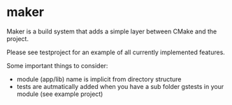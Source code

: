 maker
=====

Maker is a build system that adds a simple layer between CMake and the project.

Please see testproject for an example of all currently implemented features.

Some important things to consider:
* module (app/lib) name is implicit from directory structure
* tests are autmatically added when you have a sub folder gstests in your module (see example project)
